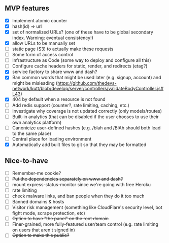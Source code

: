 ## MVP features

- [x] Implement atomic counter
- [x] hash(id) => url
- [x] set of normalized URLs? (one of these have to be global secondary index. Warning: eventual consistency!)
- [x] allow URLs to be manually set
- [ ] static page (S3) to actually make these requests
- [ ] Some form of access control
- [ ] Infrastructure as Code (some way to deploy and configure all this)
- [ ] Configure cache headers for static, render, and redirects (etag?)
- [x] service factory to share www and dash?
- [x] Ban common words that might be used later (e.g. signup, account) and might be misleading (https://github.com/thedevs-network/kutt/blob/develop/server/controllers/validateBodyController.js#L43)
- [x] 404 by default when a resource is not found
- [ ] Add redis support (counter?, rate limiting, caching, etc.)
- [ ] Investigate why coverage is not updated correctly (only models/routes)
- [ ] Built-in analytics (that can be disabled if the user chooses to use their own analytics platform)
- [ ] Canonicize user-defined hashes (e.g. /blah and /BlAh should both lead to the same place)
- [ ] Central place for loading environment
- [x] Automatically add built files to git so that they may be formatted

## Nice-to-have

- [ ] Remember-me cookie?
- [ ] ~~Put the dependencies separately on www and dash?~~
- [ ] mount express-status-monitor since we're going with free Heroku
- [ ] rate limiting
- [ ] check malware links, and ban people when they do it too much
- [ ] Banned domains & hosts
- [ ] Visitor risk management (something like CloudFlare's security level, bot fight mode, scrape protection, etc)
- [ ] ~~Option to have "the panel" on the root domain~~
- [ ] Finer-grained, more fully-featured user/team control (e.g. rate limiting on users that aren't signed in)
- [ ] ~~Option to make this public?~~
